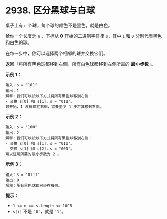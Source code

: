 # 2938. 区分黑球与白球

桌子上有 `n` 个球，每个球的颜色不是黑色，就是白色。

给你一个长度为 `n` 、下标从 **0** 开始的二进制字符串 `s`，其中 `1` 和 `0` 分别代表黑色和白色的球。

在每一步中，你可以选择两个相邻的球并交换它们。

返回「将所有黑色球都移到右侧，所有白色球都移到左侧所需的 **最小步数**」。

**示例 1：**

```()
输入：s = "101"
输出：1
解释：我们可以按以下方式将所有黑色球移到右侧：
- 交换 s[0] 和 s[1]，s = "011"。
最开始，1 没有都在右侧，需要至少 1 步将其移到右侧。
```

**示例 2：**

```()
输入：s = "100"
输出：2
解释：我们可以按以下方式将所有黑色球移到右侧：
- 交换 s[0] 和 s[1]，s = "010"。
- 交换 s[1] 和 s[2]，s = "001"。
可以证明所需的最小步数为 2 。
```

**示例 3：**

```()
输入：s = "0111"
输出：0
解释：所有黑色球都已经在右侧。
```

**提示：**

- `1 <= n == s.length <= 10^5`
- `s[i]` 不是 `'0'`，就是 `'1'`。
